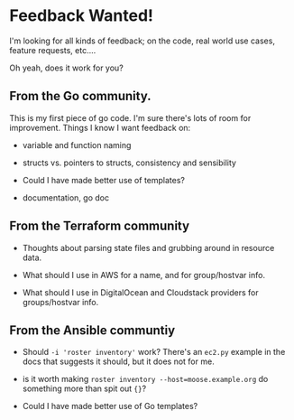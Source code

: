 # Feedback Wanted!

I'm looking for all kinds of feedback; on the code, real world use
cases, feature requests, etc....

Oh yeah, does it work for you?

## From the Go community.

This is my first piece of go code.  I'm sure there's lots of room for
improvement.  Things I know I want feedback on:

- variable and function naming

- structs vs. pointers to structs, consistency and sensibility

- Could I have made better use of templates?

- documentation, go doc

## From the Terraform community

- Thoughts about parsing state files and grubbing around in resource
  data.

- What should I use in AWS for a name, and for group/hostvar info.

- What should I use in DigitalOcean and Cloudstack providers for
  groups/hostvar info.

## From the Ansible communtiy

- Should `-i 'roster inventory'` work?  There's an `ec2.py` example in
  the docs that suggests it should, but it does not for me.

- is it worth making `roster inventory --host=moose.example.org` do
  something more than spit out `{}`?

- Could I have made better use of Go templates?
